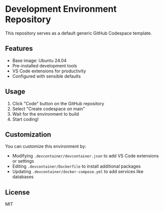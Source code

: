 # Development Environment Repository

This repository serves as a default generic GitHub Codespace template.

## Features

- Base image: Ubuntu 24.04
- Pre-installed development tools
- VS Code extensions for productivity
- Configured with sensible defaults

## Usage

1. Click "Code" button on the GitHub repository
2. Select "Create codespace on main"
3. Wait for the environment to build
4. Start coding!

## Customization

You can customize this environment by:

- Modifying `.devcontainer/devcontainer.json` to add VS Code extensions or settings
- Editing `.devcontainer/Dockerfile` to install additional packages
- Updating `.devcontainer/docker-compose.yml` to add services like databases

## License

MIT

